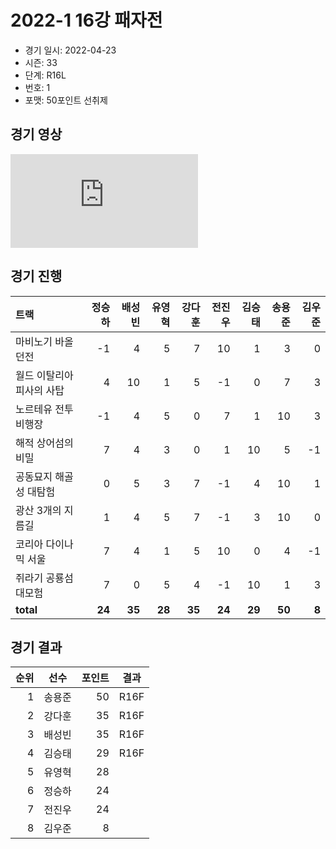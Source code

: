 # 2022-1 16강 패자전

- 경기 일시: 2022-04-23
- 시즌: 33
- 단계: R16L
- 번호: 1
- 포맷: 50포인트 선취제





## 경기 영상
<iframe src="https://www.youtube.com/embed/f224Px2D6II" frameborder="0" allowfullscreen>
</iframe>

## 경기 진행

| 트랙 | 정승하 | 배성빈 | 유영혁 | 강다훈 | 전진우 | 김승태 | 송용준 | 김우준 |
|:---|---:|---:|---:|---:|---:|---:|---:|---:|
| 마비노기 바올 던전 | -1 | 4 | 5 | 7 | 10 | 1 | 3 | 0 |
| 월드 이탈리아 피사의 사탑 | 4 | 10 | 1 | 5 | -1 | 0 | 7 | 3 |
| 노르테유 전투비행장 | -1 | 4 | 5 | 0 | 7 | 1 | 10 | 3 |
| 해적 상어섬의 비밀 | 7 | 4 | 3 | 0 | 1 | 10 | 5 | -1 |
| 공동묘지 해골성 대탐험 | 0 | 5 | 3 | 7 | -1 | 4 | 10 | 1 |
| 광산 3개의 지름길 | 1 | 4 | 5 | 7 | -1 | 3 | 10 | 0 |
| 코리아 다이나믹 서울 | 7 | 4 | 1 | 5 | 10 | 0 | 4 | -1 |
| 쥐라기 공룡섬 대모험 | 7 | 0 | 5 | 4 | -1 | 10 | 1 | 3 |
| __total__ | __24__ | __35__ | __28__ | __35__ | __24__ | __29__ | __50__ | __8__ |




## 경기 결과

| 순위 | 선수 | 포인트 | 결과 |
|---:|:---:|---:|:---:|
| 1 | 송용준 | 50 | R16F |
| 2 | 강다훈 | 35 | R16F |
| 3 | 배성빈 | 35 | R16F |
| 4 | 김승태 | 29 | R16F |
| 5 | 유영혁 | 28 |  |
| 6 | 정승하 | 24 |  |
| 7 | 전진우 | 24 |  |
| 8 | 김우준 | 8 |  |

